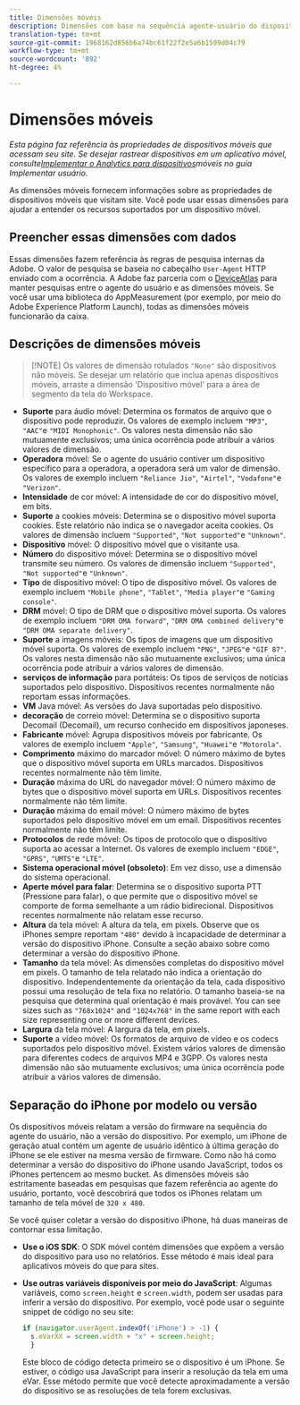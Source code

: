 ```yaml
---
title: Dimensões móveis
description: Dimensões com base na sequência agente-usuário do dispositivo.
translation-type: tm+mt
source-git-commit: 1968162d856b6a74bc61f22f2e5a6b1599d04c79
workflow-type: tm+mt
source-wordcount: '892'
ht-degree: 4%

---
```



# Dimensões móveis

*Esta página faz referência às propriedades de dispositivos móveis que acessam seu site. Se desejar rastrear dispositivos em um aplicativo móvel, consulte[Implementar o Analytics para dispositivos](/help/implement/mobile-device-sdk.md)móveis no guia Implementar usuário.*

As dimensões móveis fornecem informações sobre as propriedades de dispositivos móveis que visitam site. Você pode usar essas dimensões para ajudar a entender os recursos suportados por um dispositivo móvel.

## Preencher essas dimensões com dados

Essas dimensões fazem referência às regras de pesquisa internas da Adobe. O valor de pesquisa se baseia no cabeçalho `User-Agent` HTTP enviado com a ocorrência. A Adobe faz parceria com o [DeviceAtlas](https://deviceatlas.com/) para manter pesquisas entre o agente do usuário e as dimensões móveis. Se você usar uma biblioteca do AppMeasurement (por exemplo, por meio do Adobe Experience Platform Launch), todas as dimensões móveis funcionarão da caixa.

## Descrições de dimensões móveis

>[!NOTE] Os valores de dimensão rotulados `"None"` são dispositivos não móveis. Se desejar um relatório que inclua apenas dispositivos móveis, arraste a dimensão &#39;Dispositivo móvel&#39; para a área de segmento da tela do Workspace.

* **Suporte** para áudio móvel: Determina os formatos de arquivo que o dispositivo pode reproduzir. Os valores de exemplo incluem `"MP3"`, `"AAC"`e `"MIDI Monophonic"`. Os valores nesta dimensão não são mutuamente exclusivos; uma única ocorrência pode atribuir a vários valores de dimensão.
* **Operadora** móvel: Se o agente do usuário contiver um dispositivo específico para a operadora, a operadora será um valor de dimensão. Os valores de exemplo incluem `"Reliance Jio"`, `"Airtel"`, `"Vodafone"`e `"Verizon"`.
* **Intensidade** de cor móvel: A intensidade de cor do dispositivo móvel, em bits.
* **Suporte** a cookies móveis: Determina se o dispositivo móvel suporta cookies. Este relatório não indica se o navegador aceita cookies. Os valores de dimensão incluem `"Supported"`, `"Not supported"`e `"Unknown"`.
* **Dispositivo** móvel: O dispositivo móvel que o visitante usa.
* **Número** do dispositivo móvel: Determina se o dispositivo móvel transmite seu número. Os valores de dimensão incluem `"Supported"`, `"Not supported"`e `"Unknown"`.
* **Tipo** de dispositivo móvel: O tipo de dispositivo móvel. Os valores de exemplo incluem `"Mobile phone"`, `"Tablet"`, `"Media player"`e `"Gaming console"`.
* **DRM** móvel: O tipo de DRM que o dispositivo móvel suporta. Os valores de exemplo incluem `"DRM OMA forward"`, `"DRM OMA combined delivery"`e `"DRM OMA separate delivery"`.
* **Suporte** a imagens móveis: Os tipos de imagens que um dispositivo móvel suporta. Os valores de exemplo incluem `"PNG"`, `"JPEG"`e `"GIF 87"`. Os valores nesta dimensão não são mutuamente exclusivos; uma única ocorrência pode atribuir a vários valores de dimensão.
* **serviços de informação** para portáteis: Os tipos de serviços de notícias suportados pelo dispositivo. Dispositivos recentes normalmente não reportam essas informações.
* **VM** Java móvel: As versões do Java suportadas pelo dispositivo.
* **decoração** de correio móvel: Determina se o dispositivo suporta Decomail (Decomail), um recurso conhecido em dispositivos japoneses.
* **Fabricante** móvel: Agrupa dispositivos móveis por fabricante. Os valores de exemplo incluem `"Apple"`, `"Samsung"`, `"Huawei"`e `"Motorola"`.
* **Comprimento** máximo do marcador móvel: O número máximo de bytes que o dispositivo móvel suporta em URLs marcados. Dispositivos recentes normalmente não têm limite.
* **Duração** máxima do URL do navegador móvel: O número máximo de bytes que o dispositivo móvel suporta em URLs. Dispositivos recentes normalmente não têm limite.
* **Duração** máxima do email móvel: O número máximo de bytes suportados pelo dispositivo móvel em um email. Dispositivos recentes normalmente não têm limite.
* **Protocolos** de rede móvel: Os tipos de protocolo que o dispositivo suporta ao acessar a Internet. Os valores de exemplo incluem `"EDGE"`, `"GPRS"`, `"UMTS"`e `"LTE"`.
* **Sistema operacional móvel (obsoleto)**: Em vez disso, use a dimensão do sistema [](operating-systems.md) operacional.
* **Aperte móvel para falar**: Determina se o dispositivo suporta PTT (Pressione para falar), o que permite que o dispositivo móvel se comporte de forma semelhante a um rádio bidirecional. Dispositivos recentes normalmente não relatam esse recurso.
* **Altura** da tela móvel: A altura da tela, em pixels. Observe que os iPhones sempre reportam `"480"` devido à incapacidade de determinar a versão do dispositivo iPhone. Consulte a seção abaixo sobre como determinar a versão do dispositivo iPhone.
* **Tamanho** da tela móvel: As dimensões completas do dispositivo móvel em pixels. O tamanho de tela relatado não indica a orientação do dispositivo. Independentemente da orientação da tela, cada dispositivo possui uma resolução de tela fixa no relatório. O tamanho baseia-se na pesquisa que determina qual orientação é mais provável. You can see sizes such as `"768x1024"` and `"1024x768"` in the same report with each size representing one or more different devices.
* **Largura** da tela móvel: A largura da tela, em pixels.
* **Suporte** a vídeo móvel: Os formatos de arquivo de vídeo e os codecs suportados pelo dispositivo móvel. Existem vários valores de dimensão para diferentes codecs de arquivos MP4 e 3GPP. Os valores nesta dimensão não são mutuamente exclusivos; uma única ocorrência pode atribuir a vários valores de dimensão.

## Separação do iPhone por modelo ou versão

Os dispositivos móveis relatam a versão do firmware na sequência do agente do usuário, não a versão do dispositivo. Por exemplo, um iPhone de geração atual contém um agente de usuário idêntico à última geração do iPhone se ele estiver na mesma versão de firmware. Como não há como determinar a versão do dispositivo do iPhone usando JavaScript, todos os iPhones pertencem ao mesmo bucket. As dimensões móveis são estritamente baseadas em pesquisas que fazem referência ao agente do usuário, portanto, você descobrirá que todos os iPhones relatam um tamanho de tela móvel de `320 x 480`.

Se você quiser coletar a versão do dispositivo iPhone, há duas maneiras de contornar essa limitação.

* **Use o iOS SDK**: O SDK móvel contém dimensões que expõem a versão do dispositivo para uso no relatórios. Esse método é mais ideal para aplicativos móveis do que para sites.
* **Use outras variáveis disponíveis por meio do JavaScript**: Algumas variáveis, como `screen.height` e `screen.width`, podem ser usadas para inferir a versão do dispositivo. Por exemplo, você pode usar o seguinte snippet de código no seu site:

   ```js
   if (navigator.userAgent.indexOf('iPhone') > -1) {
     s.eVarXX = screen.width + "x" + screen.height;
     }
   ```

   Este bloco de código detecta primeiro se o dispositivo é um iPhone. Se estiver, o código usa JavaScript para inserir a resolução da tela em uma eVar. Esse método permite que você detecte aproximadamente a versão do dispositivo se as resoluções de tela forem exclusivas.
